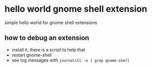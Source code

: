 # hello world gnome shell extension

simple hello world for gnome shell extensions

## how to debug an extension

- install it, there is a script to help that
- restart gnome-shell
- see log messages with `journalctl -e | grep gnome-shell`
